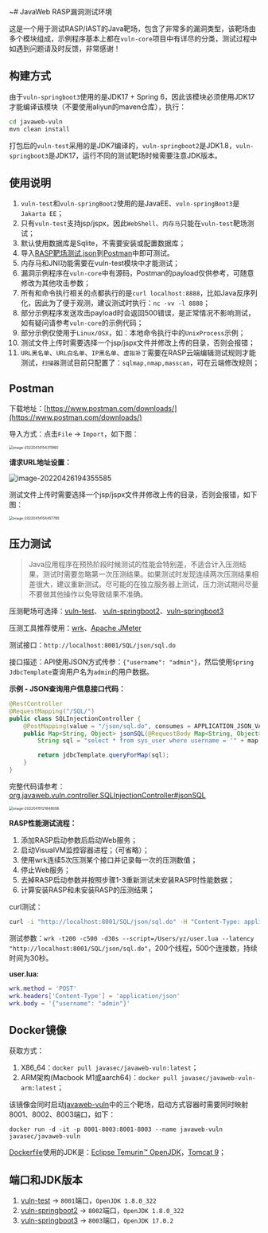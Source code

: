 ~# JavaWeb RASP漏洞测试环境

这是一个用于测试RASP/IAST的Java靶场，包含了非常多的漏洞类型，该靶场由多个模块组成，示例程序基本上都在`vuln-core`项目中有详尽的分类，测试过程中如遇到问题请及时反馈，非常感谢！



## 构建方式

由于`vuln-springboot3`使用的是JDK17 + Spring 6，因此该模块必须使用JDK17才能编译该模块（不要使用aliyun的maven仓库），执行：

```bash
cd javaweb-vuln
mvn clean install
```
打包后的`vuln-test`采用的是JDK7编译的，`vuln-springboot2`是JDK1.8，`vuln-springboot3`是JDK17，运行不同的测试靶场时候需要注意JDK版本。



## 使用说明

1. `vuln-test`和`vuln-springBoot2`使用的是JavaEE、`vuln-springBoot3`是`Jakarta EE`；
2. 只有`vuln-test`支持jsp/jspx，因此`WebShell`、`内存马`只能在`vuln-test`靶场测试；
3. 默认使用数据库是Sqlite，不需要安装或配置数据库；
4. 导入[RASP靶场测试.json](./RASP靶场测试.json)到[Postman](https://www.postman.com/)中即可测试。
5. 内存马和JNI功能需要在vuln-test模块中才能测试；
6. 漏洞示例程序在`vuln-core`中有源码，Postman的payload仅供参考，可随意修改为其他攻击参数；
7. 所有和命令执行相关的点都执行的是`curl localhost:8888`，比如Java反序列化，因此为了便于观测，建议测试时执行：`nc -vv -l 8888`；
8. 部分示例程序发送攻击payload时会返回500错误，是正常情况不影响测试，如有疑问请参考`vuln-core`的示例代码；
9. 部分示例仅使用于`Linux/OSX`，如：本地命令执行中的`UnixProcess`示例；
10. 测试文件上传时需要选择一个jsp/jspx文件并修改上传的目录，否则会报错；
11. `URL黑名单`、`URL白名单`、`IP黑名单`、`虚拟补丁`需要在RASP云端编辑测试规则才能测试，`扫描器`测试目前只配置了：`sqlmap,nmap,masscan`，可在云端修改规则；




## Postman

下载地址：[https://www.postman.com/downloads/](https://www.postman.com/downloads/)

导入方式：点击`File` -> `Import`，如下图：

<img src="images/image-20220414154311860.png" alt="image-20220414154311860" style="zoom:50%;" />

**请求URL地址设置：**

![image-20220426194355585](./images/image-20220426194355585.png)

测试文件上传时需要选择一个jsp/jspx文件并修改上传的目录，否则会报错，如下图：

<img src="images/image-20220414154457785.png" alt="image-20220414154457785" style="zoom:50%;" />



## 压力测试

> Java应用程序在预热阶段时候测试的性能会特别差，不适合计入压测结果，测试时需要忽略第一次压测结果。如果测试时发现连续两次压测结果相差很大，建议重新测试。尽可能的在独立服务器上测试，压力测试期间尽量不要做其他操作以免导致结果不准确。

压测靶场可选择：[vuln-test](https://github.com/javaweb-rasp/javaweb-vuln/tree/master/vuln-test)、 [vuln-springboot2](https://github.com/javaweb-rasp/javaweb-vuln/tree/master/vuln-springboot2)、[vuln-springboot3](https://github.com/javaweb-rasp/javaweb-vuln/tree/master/vuln-springboot3)

压测工具推荐使用：[wrk](https://github.com/wg/wrk)、[Apache JMeter](https://jmeter.apache.org/)

测试接口：`http://localhost:8001/SQL/json/sql.do`

接口描述：API使用JSON方式传参：`{"username": "admin"}`，然后使用`Spring JdbcTemplate`查询用户名为`admin`的用户数据。

**示例 - JSON查询用户信息接口代码：**

```java
@RestController
@RequestMapping("/SQL/")
public class SQLInjectionController {
    @PostMapping(value = "/json/sql.do", consumes = APPLICATION_JSON_VALUE)
    public Map<String, Object> jsonSQL(@RequestBody Map<String, Object> map) {
        String sql = "select * from sys_user where username = '" + map.get("username") + "'";

        return jdbcTemplate.queryForMap(sql);
    }
}
```

完整代码请参考：[org.javaweb.vuln.controller.SQLInjectionController#jsonSQL](https://github.com/javaweb-rasp/javaweb-vuln/blob/master/vuln-core/src/main/java/org/javaweb/vuln/controller/SQLInjectionController.java#L46)

<img src="./images/image-20220415121848006.png" alt="image-20220415121848006" style="zoom:50%;" />

**RASP性能测试流程：**

1. 添加RASP启动参数后启动Web服务；
2. 启动VisualVM监控容器进程；（可省略）；
3. 使用wrk连续5次压测某个接口并记录每一次的压测数值；
4. 停止Web服务；
5. 去掉RASP启动参数并按照步骤1-3重新测试未安装RASP时性能数据；
6. 计算安装RASP和未安装RASP的压测结果；

curl测试：
```bash
curl -i "http://localhost:8001/SQL/json/sql.do" -H "Content-Type: application/json" -d '{"username": "admin"}'
```

测试参数：`wrk -t200 -c500 -d30s --script=/Users/yz/user.lua --latency "http://localhost:8001/SQL/json/sql.do"`，200个线程，500个连接数，持续时间为30秒。

**user.lua:**

```lua
wrk.method = 'POST'
wrk.headers['Content-Type'] = 'application/json'
wrk.body = '{"username": "admin"}'
```



## Docker镜像

获取方式：

1. X86_64：`docker pull javasec/javaweb-vuln:latest`；
2. ARM架构(Macbook M1或aarch64)：`docker pull javasec/javaweb-vuln-arm:latest`；

该镜像会同时启动[javaweb-vuln](https://github.com/javaweb-rasp/javaweb-vuln)中的三个靶场，启动方式容器时需要同时映射8001、8002、8003端口，如下：

```
docker run -d -it -p 8001-8003:8001-8003 --name javaweb-vuln javasec/javaweb-vuln
```

[Dockerfile](./Dockerfile)使用的JDK是：[Eclipse Temurin™  OpenJDK](https://adoptium.net/temurin/releases)，[Tomcat 9](https://archive.apache.org/dist/tomcat/tomcat-9/v9.0.59/bin/)；


## 端口和JDK版本

1. [vuln-test](https://github.com/javaweb-rasp/javaweb-vuln/tree/master/vuln-test) -> `8001`端口，`OpenJDK 1.8.0_322`
2. [vuln-springboot2](https://github.com/javaweb-rasp/javaweb-vuln/tree/master/vuln-springboot2) -> `8002`端口，`OpenJDK 1.8.0_322`
3. [vuln-springboot3](https://github.com/javaweb-rasp/javaweb-vuln/tree/master/vuln-springboot3) -> `8003`端口，`OpenJDK 17.0.2`
